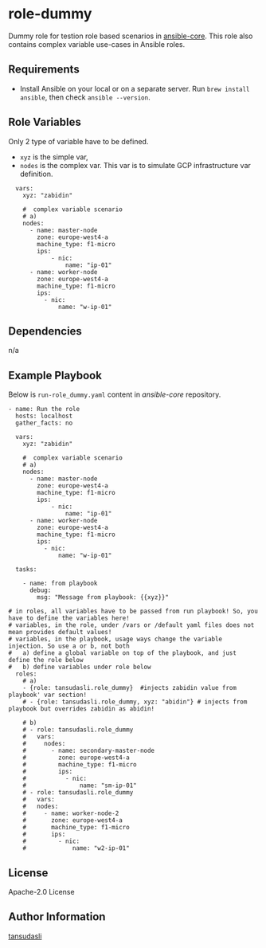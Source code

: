 role-dummy
=========

Dummy role for testion role based scenarios in [ansible-core](https://github.com/tansudasli/ansible-core). This role also contains complex variable use-cases in Ansible roles.

Requirements
------------

- Install Ansible on your local or on a separate server. Run `brew install ansible`, then check `ansible --version`.

Role Variables
--------------

Only 2 type of variable have to be defined. 

- `xyz` is the simple var, 
- `nodes` is the complex var. This var is to simulate GCP infrastructure var definition. 

```
  vars:
    xyz: "zabidin"

    #  complex variable scenario
    # a)
    nodes:
      - name: master-node
        zone: europe-west4-a
        machine_type: f1-micro
        ips:
            - nic: 
                name: "ip-01"
      - name: worker-node
        zone: europe-west4-a
        machine_type: f1-micro
        ips:
          - nic: 
              name: "w-ip-01"
```

Dependencies
------------

n/a

Example Playbook
----------------

Below is `run-role_dummy.yaml` content in _ansible-core_ repository.

```
- name: Run the role
  hosts: localhost
  gather_facts: no
  
  vars:
    xyz: "zabidin"

    #  complex variable scenario
    # a)
    nodes:
      - name: master-node
        zone: europe-west4-a
        machine_type: f1-micro
        ips:
            - nic: 
                name: "ip-01"
      - name: worker-node
        zone: europe-west4-a
        machine_type: f1-micro
        ips:
          - nic: 
              name: "w-ip-01"

  tasks:
   
    - name: from playbook
      debug: 
        msg: "Message from playbook: {{xyz}}"

# in roles, all variables have to be passed from run playbook! So, you have to define the variables here!
# variables, in the role, under /vars or /default yaml files does not mean provides default values!
# variables, in the playbook, usage ways change the variable injection. So use a or b, not both
#   a) define a global variable on top of the playbook, and just define the role below
#   b) define variables under role below  
  roles: 
    # a)
    - {role: tansudasli.role_dummy}  #injects zabidin value from playbook' var section!
    # - {role: tansudasli.role_dummy, xyz: "abidin"} # injects from playbook but overrides zabidin as abidin!
    
    # b)
    # - role: tansudasli.role_dummy
    #   vars:
    #     nodes:
    #       - name: secondary-master-node
    #         zone: europe-west4-a
    #         machine_type: f1-micro
    #         ips:
    #           - nic: 
    #               name: "sm-ip-01"
    # - role: tansudasli.role_dummy
    #   vars:
    #   nodes:
    #     - name: worker-node-2
    #       zone: europe-west4-a
    #       machine_type: f1-micro
    #       ips:
    #         - nic: 
    #             name: "w2-ip-01"      

```

License
-------

Apache-2.0 License

Author Information
------------------

[tansudasli](http://github.com/tansudasli)
